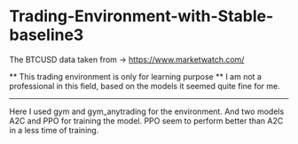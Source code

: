 # Trading-Environment-with-Stable-baseline3

The BTCUSD data taken from -> https://www.marketwatch.com/

** This trading environment is only for learning purpose **
I am not a professional in this field, based on the models it seemed quite fine for me.

-----------------------------------------------------------------------------------------

Here I used gym and gym_anytrading for the environment. And two models A2C and PPO for
training the model. PPO seem to perform better than A2C in a less time of training.
